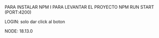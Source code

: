 PARA INSTALAR
NPM I
PARA LEVANTAR EL PROYECTO
NPM RUN START (PORT:4200)

LOGIN:
solo dar click al boton

NODE: 18.13.0